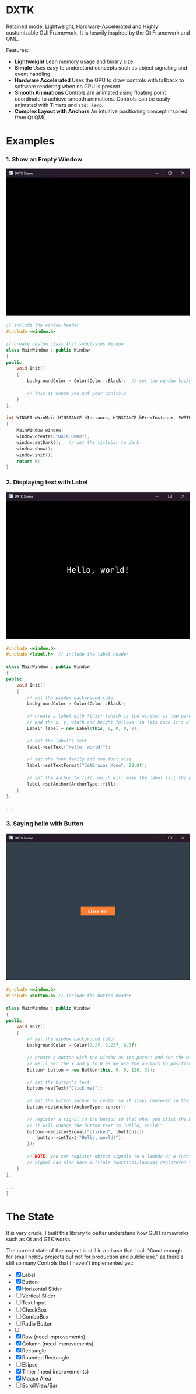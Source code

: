 ﻿# DXTK
Retained mode, Lightweight, Hardware-Accelerated and Highly customizable GUI Framework. It is heavily inspired by the Qt Framework and QML.

Features:
- **Lightweight**
	Lean memory usage and binary size.
- **Simple**
	Uses easy to understand concepts such as object signaling and event handling.
- **Hardware Accelerated**
	Uses the GPU to draw controls with fallback to software rendering when no GPU is present.
- **Smooth Animations**
	Controls are animated using floating point coordinate to achieve smooth animations.
	Controls can be easily animated with Timers and `std::lerp`.
- **Complex Layout with Anchors**
	An intuitive positioning concept inspired from Qt QML.

# Examples
### 1. Show an Empty Window

![an empty window](https://github.com/blitpxl/dxtk/blob/master/img/window.png?raw=true)

```cpp
// include the window header
#include <window.h>

// create custom class that subclasses Window
class MainWindow : public Window
{
public:
	void Init()
	{
		backgroundColor = Color(Color::Black);	// set the window background color

		// this is where you put your controls
	}
};

int WINAPI wWinMain(HINSTANCE hInstance, HINSTANCE hPrevInstance, PWSTR pCmdLine, int nCmdShow)
{
	MainWindow window;
	window.create(L"DXTK Demo");
	window.setDark();	// set the titlebar to dark
	window.show();
	window.init();
	return 0;
}
```

### 2. Displaying text with Label
![a window showing a label](https://github.com/blitpxl/dxtk/blob/master/img/label.png?raw=true)

```cpp
#include <window.h>
#include <label.h>	// include the label header

class MainWindow : public Window
{
public:
	void Init()
	{
		// set the window background color
		backgroundColor = Color(Color::Black);

		// create a label with *this* (which is the window) as the parent.
		// and the x, y, width and height follows. in this case it's all set to 0
		Label* label = new Label(this, 0, 0, 0, 0);

		// set the label's text
		label->setText("Hello, world!");

		// set the font family and the font size
		label->setTextFormat("JetBrains Mono", 28.0f);

		// set the anchor to fill, which will make the label fill the parent, in this case the window.
		label->setAnchor(AnchorType::fill);
	}
};

...
```

### 3. Saying hello with Button
![a window with a button in it](https://github.com/blitpxl/dxtk/blob/master/img/button.png?raw=true)

```cpp
#include <window.h>
#include <button.h>	// include the button header

class MainWindow : public Window
{
public:
	void Init()
	{
		// set the window background color
		backgroundColor = Color(0.2f, 0.25f, 0.3f);

		// create a button with the window as its parent and set the width and the height.
		// we'll set the x and y to 0 as we use the anchors to position the control.
		Button* button = new Button(this, 0, 0, 120, 32);

		// set the button's text
		button->setText("Click me!");

		// set the button anchor to center so it stays centered in the window
		button->setAnchor(AnchorType::center);

		// register a signal to the button so that when you click the button,
		// it will change the button text to "Hello, world!"
		button->registerSignal("clicked", [button](){
			button->setText("Hello, world!");
		});

		// NOTE: you can register object signals to a lambda or a function with void(void) signature.
		// Signal can also have multiple functions/lambdas registered to it.
	}
};

...
}
```

# The State
It is very crude.
I built this library to better understand how GUI Frameworks such as Qt and GTK works.

The current state of the project is still in a phase that I call "Good enough for small hobby projects but not for production and public use." as there's still so many Controls that I haven't implemented yet:

- [x] Label
- [x] Button
- [x] Horizontal Slider
- [ ] Vertical Slider
- [ ] Text Input
- [ ] CheckBox
- [ ] ComboBox
- [ ] Radio Button
- [ ] 
- [x] Row (need improvements)
- [x] Column (need improvements)
- [x] Rectangle
- [x] Rounded Rectangle
- [ ] Ellipse
- [x] Timer (need improvements)
- [x] Mouse Area
- [ ] ScrollView/Bar
